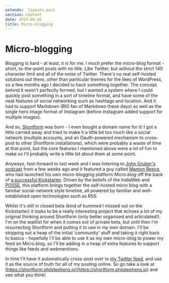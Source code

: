 ```yaml
---
extends: _layouts.post
section: content
date: 2017-06-26
title: Micro-blogging
---
```

# Micro-blogging

Blogging is hard - at least, it is for me.  I much prefer the micro-blog format - short, to-the-point posts with no title.  Like Twitter, but without the strict 140 character limit and all of the _noise_ of Twitter.  There's no real self-hosted solutions out there, other than particular themes for the likes of WordPress, so a few months ago I decided to hack something together.  The concept behind it wasn't perfectly formed, but I wanted a system where I could quickly post something in a sort of timeline format, and have some of the neat features of social networking such as hashtags and location. And it had to support Markdown (BIG fan of Markdown these days) as well as the single hero image format of Instagram (before Instagram added support for multiple images).

And so, [Shortform](https://github.com/theprivateer/shortform) was born - I even bought a domain name for it!  I got a little carried away and tried to make it a little bit too much like a social network (multiple accounts, and an Oauth-powered mechanism to cross-post to other Shortform installations), which were probably a waste of time at that point, but the core features I mentioned above were a lot of fun to make so I'll probably write a little bit about them at some point.

Anyways, fast-forward to last week and I was listening to [John Gruber's podcast](https://daringfireball.net/thetalkshow/) from a few weeks ago and it featured a guy called [Manton Reece](http://www.manton.org/), who had launched his own micro-blogging platform _Micro.blog_ off the back of [a successful Kickstarter](https://micro.blog/).  Driven by the beliefs of the IndieWeb and [POSSE](https://indieweb.org/POSSE), this platform brings together the self-hosted micro blog with a familiar social-network style timeline, all powered by familiar and well-established open technologies such as RSS.

Whilst it's still in closed beta (kind of bummed I missed out on the Kickstarter) it looks to be a really interesting project that echoes a lot of my original thinking around Shortform (only better organised and articulated!).  I'm on the waitlist for when it comes out of private beta, but until then I'm resurrecting Shortform and putting it to use in my own domain.  I'll be stripping out a heap of the initial 'community' stuff and taking it right back to basics - hopefully I'll be able to use it as my own micro-blog to power my feed on Micro.blog, so I'll be adding in a heap of extra features to support things like feeds and webmentions.

In time I'll have it automatically cross-post over to [my Twitter feed](https://twitter.com/mrphilstephens), and use it as the source of truth for all of my posting online.  So go take a look at [https://shortform.philstephens.io](https://shortform.philstephens.io) and see what you think!

